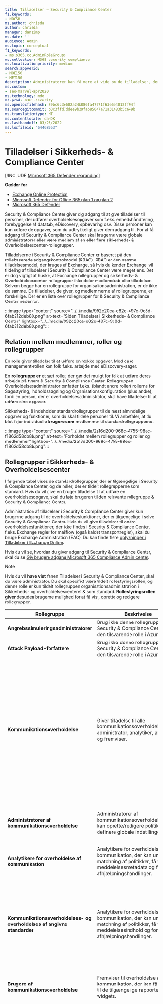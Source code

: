 ```yaml
---
title: Tilladelser – Security & Compliance Center
f1.keywords:
- NOCSH
ms.author: chrisda
author: chrisda
manager: dansimp
ms.date: ''
audience: Admin
ms.topic: conceptual
f1_keywords:
- ms.o365.cc.AdminRoleGroups
ms.collection: M365-security-compliance
ms.localizationpriority: medium
search.appverid:
- MOE150
- MET150
description: Administratorer kan få mere at vide om de tilladelser, der er tilgængelige i Security & Compliance Center i Microsoft 365.
ms.custom:
- seo-marvel-apr2020
ms.technology: mdo
ms.prod: m365-security
ms.openlocfilehash: 79bc6c3e602a24b886fa47971f63e5e4012ff94f
ms.sourcegitcommit: b0c3ffd7ddee9b30fab85047a71a31483b5c649b
ms.translationtype: MT
ms.contentlocale: da-DK
ms.lasthandoff: 03/25/2022
ms.locfileid: "64468363"
---
```

# <a name="permissions-in-the-security--compliance-center"></a>Tilladelser i Sikkerheds- & Compliance Center

[!INCLUDE [Microsoft 365 Defender rebranding](../includes/microsoft-defender-for-office.md)]

**Gælder for**
- [Exchange Online Protection](exchange-online-protection-overview.md)
- [Microsoft Defender for Office 365 plan 1 og plan 2](defender-for-office-365.md)
- [Microsoft 365 Defender](../defender/microsoft-365-defender.md)

Security & Compliance Center giver dig adgang til at give tilladelser til personer, der udfører overholdelsesopgaver som f.eks. enhedshåndtering, forebyggelse af datatab, eDiscovery, opbevaring osv. Disse personer kan kun udføre de opgaver, som du udtrykkeligt giver dem adgang til. For at få adgang til Security & Compliance Center skal brugerne være globale administratorer eller være medlem af en eller flere sikkerheds- & Overholdelsescenter-rollegrupper.

Tilladelserne i Security & Compliance Center er baseret på den rollebaserede adgangskontrolmodel (RBAC). RBAC er den samme tilladelsesmodel, der bruges af Exchange, så hvis du kender Exchange, vil tildeling af tilladelser i Security & Compliance Center være meget ens. Det er dog vigtigt at huske, at Exchange rollegrupper og sikkerheds- & Overholdelsescenter-rollegrupper ikke deler medlemskab eller tilladelser. Selvom begge har en rollegruppe for organisationsadministration, er de ikke de samme. De tilladelser, de giver, og medlemmerne af rollegrupperne, er forskellige. Der er en liste over rollegrupper for & Security & Compliance Center nedenfor.

:::image type="content" source="../../media/992c20ca-e82e-497c-9c8d-6fab212deb80.png" alt-text="Siden Tilladelser i Sikkerheds- & Compliance Center" lightbox="../../media/992c20ca-e82e-497c-9c8d-6fab212deb80.png":::

## <a name="relationship-of-members-roles-and-role-groups"></a>Relation mellem medlemmer, roller og rollegrupper

En **rolle** giver tilladelse til at udføre en række opgaver. Med case management-rollen kan folk f.eks. arbejde med eDiscovery-sager.

En **rollegruppe er** et sæt roller, der gør det muligt for folk at udføre deres arbejde på tværs & Security & Compliance Center. Rollegruppen Overholdelsesadministrator omfatter f.eks. (blandt andre roller) rollerne for Sagsstyring, Indholdssøgning og Organisationskonfiguration (plus andre), fordi en person, der er overholdelsesadministrator, skal have tilladelser til at udføre sine opgaver.

Sikkerheds- & indeholder standardrollegrupper til de mest almindelige opgaver og funktioner, som du skal tildele personer til. Vi anbefaler, at du blot føjer individuelle **brugere som** medlemmer til standardrollegrupperne.

:::image type="content" source="../../media/2a16d200-968c-4755-98ec-f1862d58cb8b.png" alt-text="Forholdet mellem rollegrupper og roller og medlemmer" lightbox="../../media/2a16d200-968c-4755-98ec-f1862d58cb8b.png":::

## <a name="role-groups-in-the-security--compliance-center"></a>Rollegrupper i Sikkerheds- & Overholdelsescenter

I følgende tabel vises de standardrollegrupper, der er tilgængelige i Security & Compliance Center, og de roller, der er tildelt rollegrupperne som standard. Hvis du vil give en bruger tilladelse til at udføre en overholdelsesopgave, skal du føje brugeren til den relevante rollegruppe & Security & Compliance Center.

Administration af tilladelser i Security & Compliance Center giver kun brugerne adgang til de overholdelsesfunktioner, der er tilgængelige i selve Security & Compliance Center. Hvis du vil give tilladelser til andre overholdelsesfunktioner, der ikke findes i Security & Compliance Center, f.eks. Exchange regler for mailflow (også kaldet transportregler), skal du bruge Exchange Administration (EAC). Du kan finde flere [oplysninger i Tilladelser i Exchange Online](/exchange/permissions-exo/permissions-exo).

Hvis du vil se, hvordan du giver adgang til Security & Compliance Center, skal du se [Giv brugere adgang Microsoft 365 Compliance Admin center](grant-access-to-the-security-and-compliance-center.md).

> [!NOTE]
> Hvis du vil **have vist** fanen Tilladelser i Security & Compliance Center, skal du være administrator. Du skal specifikt være tildelt rollestyringsrollen, og denne rolle er kun tildelt rollegruppen organisationsadministration i Sikkerheds- og overholdelsescenteret & som standard.  **Rollestyringsrollen giver** desuden brugerne mulighed for at få vist, oprette og redigere rollegrupper.

|Rollegruppe|Beskrivelse|Standardroller tildelt|
|---|---|---|
|**Angrebssimuleringsadministratorer**|Brug ikke denne rollegruppe i Security & Compliance Center. Brug den tilsvarende rolle i Azure AD.|Angrebsadministrator|
|**Attack Payload-forfattere**|Brug ikke denne rollegruppe i Security & Compliance Center. Brug den tilsvarende rolle i Azure AD.|Forfatter til angrebslast|
|**Kommunikationsoverholdelse**|Giver tilladelse til alle kommunikationsoverholdelsesroller: administrator, analytiker, analytiker, og fremviser.|Sagsadministration <br/><br/> Administrator for overholdelse af kommunikation <br/><br/> Analyse af overholdelse af kommunikation <br/><br/> Administration af kommunikationsoverholdelsestilfælde <br/><br/> Undersøgelse af overholdelse af kommunikation <br/><br/> Fremviser til overholdelse af kommunikation <br/><br/> Feedbackudbyder til dataklassificering <br/><br/> Dataforbindelsesadministrator <br/><br/> View-Only store og små bogstaver|
|**Administratorer af kommunikationsoverholdelse**|Administratorer af kommunikationsoverholdelse, der kan oprette/redigere politikker og definere globale indstillinger.|Administrator for overholdelse af kommunikation <br/><br/> Administration af kommunikationsoverholdelsestilfælde <br/><br/> Dataforbindelsesadministrator|
|**Analytikere for overholdelse af kommunikation**|Analytikere for overholdelse af kommunikation, der kan undersøge matchning af politikker, få vist meddelelsesmetadata og foretage afhjælpningshandlinger.|Analyse af overholdelse af kommunikation <br/><br/> Administration af kommunikationsoverholdelsestilfælde|
|**Kommunikationsoverholdelses- og overholdelses af angivne standarder**|Analytikere for overholdelse af kommunikation, der kan undersøge matchning af politikker, få vist meddelelsesindhold og foretage afhjælpningshandlinger.|Sagsadministration <br/><br/> Analyse af overholdelse af kommunikation <br/><br/> Administration af kommunikationsoverholdelsestilfælde <br/><br/> Undersøgelse af overholdelse af kommunikation <br/><br/> Feedbackudbyder til dataklassificering <br/><br/> View-Only store og små bogstaver|
|**Brugere af kommunikationsoverholdelse**|Fremviser til overholdelse af kommunikation, der kan få adgang til de tilgængelige rapporter og widgets.|Administration af kommunikationsoverholdelsestilfælde <br/><br/> Fremviser til overholdelse af kommunikation|
|**Overholdelsesadministrator1**<sup></sup>|Medlemmer kan administrere indstillinger for enhedshåndtering, forebyggelse af datatab, rapporter og bevaring.|Sagsadministration <br/><br/> Administrator for overholdelse af kommunikation <br/><br/> Administration af kommunikationsoverholdelsestilfælde <br/><br/> Overholdelsesadministrator <br/><br/> Søgning i overholdelse af regler og standarder <br/><br/> Feedbackudbyder til dataklassificering <br/><br/> Feedback reviewer til dataklassificering <br/><br/> Dataforbindelsesadministrator <br/><br/> Administration af dataundersøgelse <br/><br/> Enhedshåndtering <br/><br/> Dispositionsstyring <br/><br/> Administration af DLP-overholdelse <br/><br/> Venteposition <br/><br/> Administration af IB-overholdelse <br/><br/> Information Protection administrator <br/><br/> Information Protection analytiker <br/><br/> Information Protection 2010 <br/><br/> Information Protection Reader <br/><br/> Insider Risk Management-administrator <br/><br/> Administrer beskeder <br/><br/> Organisationskonfiguration <br/><br/> Postmanagement <br/><br/> Opbevaringsstyring <br/><br/> View-Only overvågningslogfiler <br/><br/> View-Only store og små bogstaver <br/><br/> View-Only Enhedshåndtering <br/><br/> View-Only DLP-overholdelsesstyring <br/><br/> View-Only IB-overholdelsesstyring <br/><br/> View-Only Administrer beskeder <br/><br/> View-Only modtagere <br/><br/> View-Only datastyring <br/><br/> View-Only opbevaringsstyring|
|**Dataadministrator for overholdelse af regler og standarder**|Medlemmer kan administrere indstillinger for enhedshåndtering, databeskyttelse, forebyggelse af datatab, rapporter og bevaring.|Overholdelsesadministrator <br/><br/> Søgning i overholdelse af regler og standarder <br/><br/> Dataforbindelsesadministrator <br/><br/> Enhedshåndtering <br/><br/> Dispositionsstyring <br/><br/> Administration af DLP-overholdelse <br/><br/> Administration af IB-overholdelse <br/><br/> Information Protection administrator <br/><br/> Information Protection analytiker <br/><br/> Information Protection 2010 <br/><br/> Information Protection Reader <br/><br/> Administrer beskeder <br/><br/> Organisationskonfiguration <br/><br/> Postmanagement <br/><br/> Opbevaringsstyring <br/><br/> Følsomhedsmærkatadministrator <br/><br/> View-Only overvågningslogfiler <br/><br/> View-Only Enhedshåndtering <br/><br/> View-Only DLP-overholdelsesstyring <br/><br/> View-Only IB-overholdelsesstyring <br/><br/> View-Only Administrer beskeder <br/><br/> View-Only modtagere <br/><br/> View-Only datastyring <br/><br/> View-Only opbevaringsstyring|
|**Administratorer af Overholdelsesstyring**|Administrer oprettelse og ændring af skabeloner.|Administration af overholdelsesstyring <br/><br/> Vurdering af overholdelsesstyring <br/><br/> Bidrag til Overholdelsesstyring <br/><br/> Overholdelsesstyringslæser <br/><br/> Dataforbindelsesadministrator|
|**Vurderingsansvarlige for overholdelsesstyring**|Opret bedømmelser, implementer forbedringshandlinger, og opdater teststatus for forbedringshandlinger.|Vurdering af overholdelsesstyring <br/><br/> Bidrag til Overholdelsesstyring <br/><br/> Overholdelsesstyringslæser <br/><br/> Dataforbindelsesadministrator|
|**Bidragydere til Overholdelsesstyring**|Opret vurderinger, og udfør arbejde for at implementere forbedringshandlinger.|Bidrag til Overholdelsesstyring <br/><br/> Overholdelsesstyringslæser <br/><br/> Dataforbindelsesadministrator|
|**Læsere til Overholdelsesstyring**|Få vist alt indhold i Overholdelsesstyring med undtagelse af administratorfunktioner.|Overholdelsesstyringslæser|
|**Indholdsvisning i Indholdsstifinder**|Få vist indholdsfilerne i Indholdsstifinder.|Indholdsvisning af dataklassificering|
|**Listevisning i Indholdsstifinder**|Få vist alle elementer i Indholdsstifinder i kun listeformat.|Listevisning af dataklassificering|
|**Data, der undersøger, hvordan datadata**|Udfør søgninger på postkasser, SharePoint Online-websteder og OneDrive for Business placeringer.|Kommunikation <br/><br/> Søgning i overholdelse af regler og standarder <br/><br/> Øvøvrisk <br/><br/> Administration af dataundersøgelse <br/><br/> eksportér <br/><br/> Eksempel <br/><br/> Gennemse <br/><br/> RMS Dekrypter <br/><br/> Søg og tøm|
|**eDiscovery Manager**|Medlemmer kan udføre søgninger og placere ventende funktioner i postkasser, SharePoint onlinewebsteder og OneDrive for Business placeringer. Medlemmer kan også oprette og administrere eDiscovery-sager, tilføje og fjerne medlemmer til en sag, oprette og redigere indholdssøgninger, der er knyttet til en sag, og få adgang til sagsdata i Advanced eDiscovery. <br/><br/> En eDiscovery-administrator er medlem af rollegruppen eDiscovery Manager, som har fået tildelt yderligere tilladelser. Ud over de opgaver, en eDiscovery-leder kan udføre, kan en eDiscovery-administrator:<ul><li>Få vist alle eDiscovery-sager i organisationen.</li><li>Administrer en hvilken som helst eDiscovery-sag, når de tilføjer sig selv som medlem af sagen.</li></ul> <br/><br/> Den primære forskel mellem en eDiscovery-leder og en eDiscovery-administrator er, at en eDiscovery-administrator kan få adgang til alle sager, der er angivet på siden **eDiscovery-sager** i Security & Compliance Center. En eDiscovery-leder kan kun få adgang til de sager, han eller hun har oprettet, eller de sager, han eller hun er medlem af. Du kan finde flere oplysninger om at gøre en bruger til eDiscovery-administrator under Tildel [eDiscovery-tilladelser i Security & Compliance Center](../../compliance/assign-ediscovery-permissions.md).|Sagsadministration <br/><br/> Kommunikation <br/><br/> Søgning i overholdelse af regler og standarder <br/><br/> Øvøvrisk <br/><br/> eksportér <br/><br/> Venteposition <br/><br/> Eksempel <br/><br/> Gennemse <br/><br/> RMS Dekrypter|
|**Global læser**|Medlemmer har skrivebeskyttet adgang til rapporter, beskeder og kan se alle konfigurationer og indstillinger. <br/><br/> Den primære forskel mellem Global læser og Sikkerhedslæser er, at en global læser kan få adgang til **konfiguration og indstillinger**.|Sikkerhedslæser <br/><br/> Følsomhedsmærkatlæser <br/><br/> Tjenestesikringsvisning <br/><br/> View-Only overvågningslogfiler <br/><br/> View-Only Enhedshåndtering <br/><br/> View-Only DLP-overholdelsesstyring <br/><br/> View-Only IB-overholdelsesstyring <br/><br/> View-Only Administrer beskeder <br/><br/> View-Only modtagere <br/><br/> View-Only datastyring <br/><br/> View-Only opbevaringsstyring|
|**Information Protection**|Fuld kontrol over alle funktioner til beskyttelse af oplysninger, herunder følsomhedsmærkater og deres politikker, DLP, alle klassificeringstyper, aktivitets- og indholdsstifindere og alle relaterede rapporter.|Indholdsvisning af dataklassificering <br/><br/> Information Protection administrator <br/><br/> Information Protection analytiker <br/><br/> Information Protection 2010 <br/><br/> Information Protection Reader|
|**Information Protection Administratorer**|Opret, rediger og slet DLP-politikker, følsomhedsmærkater og deres politikker og alle klassificeringstyper. Administrer slutpunkts-DLP-indstillinger og simuleringstilstand for politikker for automatisk mærkning.|Information Protection administrator|
|**Information Protection analytikere**|Få adgang til og administrer DLP-beskeder og aktivitetsstifinder. Visningsadgang til DLP-politikker, følsomhedsmærkater og deres politikker og alle klassificeringstyper.|Listevisning af dataklassificering <br/><br/> Information Protection analytiker|
|**Information Protection, 2010**|Få adgang til og administrer DLP-beskeder, aktivitetsstifinder og indholdsstifinder. Visningsadgang til DLP-politikker, følsomhedsmærkater og deres politikker og alle klassificeringstyper.|Indholdsvisning af dataklassificering <br/><br/> Information Protection analytiker <br/><br/> Information Protection 2010|
|**Information Protection læsere**|Visningsadgang til rapporter for DLP-mærkater og følsomhedsmærkater og deres politikker.|Information Protection Reader|
|**Insider Risk Management**|Brug denne rollegruppe til at administrere insider-risikostyring for din organisation i en enkelt gruppe. Ved at tilføje alle brugerkonti for udvalgte administratorer, analytikere og administratorer kan du konfigurere insider-risikostyringstilladelser i en enkelt gruppe. Denne rollegruppe indeholder alle tilladelsesrollerne for Insider Risk Management. Dette er den nemmeste måde til hurtigt at komme i gang med insider-risikostyring, og det passer godt til organisationer, der ikke har brug for separate tilladelser defineret til separate grupper af brugere.|Sagsadministration <br/><br/> Dataforbindelsesadministrator <br/><br/> Insider Risk Management-administrator <br/><br/> Insider Risk Management Analysis <br/><br/> Insider Risk Management Audit <br/><br/> Insider-undersøgelse af risikostyring <br/><br/> Insider-risikostyringssessioner <br/><br/> View-Only store og små bogstaver|
|**Insider-administratorer for risikostyring**|Brug denne rollegruppe til i første omgang at konfigurere Insider Risk Management og senere at adskille Insider Risk-administratorer i en defineret gruppe. Brugere i denne rollegruppe kan oprette, læse, opdatere og slette insider-politikker for risikostyring, globale indstillinger og rollegruppetildelinger.|Sagsadministration <br/><br/> Dataforbindelsesadministrator <br/><br/> Insider Risk Management-administrator <br/><br/> View-Only store og små bogstaver|
|**Analytikere af styring af insider-risiko**|Brug denne gruppe til at tildele tilladelser til brugere, der fungerer som Insider Risk Case-analytikere. Brugere i denne rollegruppe kan få adgang til alle insider-skabeloner til risikostyring, sager og meddelelser. De kan ikke få adgang til Indholdsstifinder for insider-risici.|Sagsadministration <br/><br/> Insider Risk Management Analysis <br/><br/> View-Only store og små bogstaver|
|**Insider-revisorer for risikostyring**|Brug denne gruppe til at tildele tilladelser til brugere, der vil overvåge insider-risikostyringsaktiviteter. Brugere i denne rollegruppe kan få adgang til overvågningsloggen for insider-risiko.|Insider Risk Management Audit|
|**Undersøgere af styring af insider-risiko**|Brug denne gruppe til at tildele tilladelser til brugere, der fungerer som insider-risikodata. Brugere i denne rollegruppe kan få adgang til alle insider-beskeder om risikostyring, sager, meddelelsesskabeloner og Indholdsstifinder for alle tilfælde.|Sagsadministration <br/><br/> Insider-undersøgelse af risikostyring <br/><br/> View-Only store og små bogstaver|
|**Godkendere af insider-risikoadministrationssessioner**|Administrer anmodninger om gruppeændringer til optagelse af sessioner.|Insider-risikostyringssessioner|
|**IRM-bidragydere**|Denne rollegruppe er synlig, men bruges kun af baggrundstjenester.|Permanent bidrag til Insider Risk Management <br/><br/> Midlertidigt bidrag til Insider Risk Management|
|**Vidensadministratorer**|Konfigurer viden, læring, tildel kurser og andre intelligente funktioner.|Vidensadministrator|
|**MailFlow-administrator**|Medlemmer kan overvåge og få vist indsigt i mailflow samt rapporter i Security & Compliance Center. Globale administratorer kan føje almindelige brugere til denne gruppe, men hvis brugeren ikke er medlem af Exchange-administratorgruppen, har brugeren ikke adgang til Exchange administratorrelaterede opgaver.|View-Only modtagere|
|**Organisationsadministration1**<sup></sup>|Medlemmer kan kontrollere tilladelser til at få adgang til funktioner i Security & Compliance Center og også administrere indstillinger for enhedshåndtering, forebyggelse af datatab, rapporter og bevaring. <br/><br/> Brugere, der ikke er globale administratorer, skal være Exchange-administratorer for at se og handle på enheder, der administreres af Grundlæggende mobilitet og sikkerhed for Microsoft 365 (tidligere kaldet Mobile Enhedshåndtering eller MDM). <br/><br/> Globale administratorer tilføjes automatisk som medlemmer af denne rollegruppe, men du kan ikke se dem i outputtet fra [Get-RoleGroupMember-cmdlet'en](/powershell/module/exchange/get-rolegroupmember) i [Security & Compliance Center PowerShell](/powershell/module/exchange/get-rolegroupmember).|Overvågningslogfiler <br/><br/> Sagsadministration <br/><br/> Administrator for overholdelse af kommunikation <br/><br/> Administration af kommunikationsoverholdelsestilfælde <br/><br/> Overholdelsesadministrator <br/><br/> Søgning i overholdelse af regler og standarder <br/><br/> Dataforbindelsesadministrator <br/><br/> Enhedshåndtering <br/><br/> Administration af DLP-overholdelse <br/><br/> Venteposition <br/><br/> Administration af IB-overholdelse <br/><br/> Insider Risk Management-administrator <br/><br/> Administrer beskeder <br/><br/> Organisationskonfiguration <br/><br/> Karantæne <br/><br/> Postmanagement <br/><br/> Opbevaringsstyring <br/><br/> Rollestyring <br/><br/> Søg og tøm <br/><br/> Sikkerhedsadministrator <br/><br/> Sikkerhedslæser <br/><br/> Følsomhedsmærkatadministrator <br/><br/> Følsomhedsmærkatlæser <br/><br/> Tjenestesikringsvisning <br/><br/> Mærkebidragsyder <br/><br/> Tag Manager <br/><br/> Mærkelæser <br/><br/> View-Only overvågningslogfiler <br/><br/> View-Only Enhedshåndtering <br/><br/> View-Only DLP-overholdelsesstyring <br/><br/> View-Only IB-overholdelsesstyring <br/><br/> View-Only store og små bogstaver <br/><br/> View-Only Administrer beskeder <br/><br/> View-Only modtagere <br/><br/> View-Only datastyring <br/><br/> View-Only opbevaringsstyring|
|**Administration af beskyttelse af personlige oplysninger**|Administrer adgangskontrol for Pr hele Microsoft 365 Overholdelsescenter.|Sagsadministration <br/><br/> Indholdsvisning af dataklassificering <br/><br/> Listevisning af dataklassificering <br/><br/> Administrator for administration af beskyttelse af personlige oplysninger <br/><br/> Analyse af administration af personlige oplysninger <br/><br/> Undersøgelse af beskyttelse af personlige oplysninger <br/><br/> Permanent bidrag til administration af beskyttelse af personlige oplysninger <br/><br/> Midlertidigt bidrag til Administration af beskyttelse af personlige oplysninger <br/><br/> Fremviser til administration af personlige oplysninger <br/><br/> Administrator af anmodning om emnerettigheder <br/><br/> View-Only store og små bogstaver|
|**Administratorer af administration af personlige oplysninger**|Administratorer af løsninger til administration af beskyttelse af personlige oplysninger, der kan oprette/redigere politikker og definere globale indstillinger.|Sagsadministration <br/><br/> Administrator for administration af beskyttelse af personlige oplysninger <br/><br/> View-Only store og små bogstaver|
|**Analytikere for administration af personlige oplysninger**|Analytikere af løsninger til administration af beskyttelse af personlige oplysninger, der kan undersøge matchning af politikker, få vist meddelelsers metadata og foretage afhjælpningshandlinger.|Sagsadministration <br/><br/> Listevisning af dataklassificering <br/><br/> Analyse af administration af personlige oplysninger <br/><br/> View-Only store og små bogstaver|
|**Bidragydere til administration af beskyttelse af personlige oplysninger**|Administrer bidragyderadgang for sager til administration af beskyttelse af personlige oplysninger.|Permanent bidrag til administration af beskyttelse af personlige oplysninger <br/><br/> Midlertidigt bidrag til Administration af beskyttelse af personlige oplysninger|
|**Privacy Management Af sikkerhed og beskyttelse af personlige oplysninger**|Forekomster af løsningen til administration af beskyttelse af personlige oplysninger, der kan undersøge politik matches, få vist meddelelsesindhold og foretage afhjælpningshandlinger.|Sagsadministration <br/><br/> Indholdsvisning af dataklassificering <br/><br/> Listevisning af dataklassificering <br/><br/> Undersøgelse af beskyttelse af personlige oplysninger <br/><br/> View-Only store og små bogstaver|
|**Seere til administration af beskyttelse af personlige oplysninger**|Fremviser til løsning til administration af beskyttelse af personlige oplysninger, der har adgang til de tilgængelige dashboards og widgets.|Listevisning af dataklassificering <br/><br/> Fremviser til administration af personlige oplysninger|
|**Karantæneadministrator**|Medlemmer kan få adgang til alle karantænehandlinger. Få mere at vide under [Administrer meddelelser og filer, der er sat i karantæne, som administrator i EOP](manage-quarantined-messages-and-files.md)|Karantæne|
|**Datastyring**|Medlemmer kan konfigurere alle aspekter af datastyring, herunder opbevaringsmærkater og gennemgang af dispositioner.|Dispositionsstyring <br/><br/> Postmanagement <br/><br/> Opbevaringsstyring|
|**Korrekturlæser**|Medlemmer kan få adgang til korrektursæt [Advanced eDiscovery](../../compliance/overview-ediscovery-20.md) alle tilfælde. Medlemmer af denne rollegruppe kan se og åbne listen over sager på siden **eDiscovery > Avanceret** i Microsoft 365 Overholdelsescenter, som de er medlem af. Når brugeren har adgang til en Advanced eDiscovery sag, kan de vælge Gennemse sæt for **at få** adgang til sagsdata. Denne rolle tillader ikke, at brugeren får vist resultaterne af en søgning i en samling, der er knyttet til sagen, eller at udføre andre søgninger eller opgaver i forbindelse med sagsadministration. Medlemmer af denne rollegruppe kan kun få adgang til dataene i et gennemsynssæt.|Gennemse|
|**Sikkerhedsadministrator**|Medlemmer har adgang til en række sikkerhedsfunktioner i Identity Protection Center, Privileged Identity Management, Monitor Microsoft 365 Service Health og Security & Compliance Center. <br/><br/> Som standard ser denne rollegruppe muligvis ikke ud til at have nogen medlemmer. Dog er sikkerhedsadministratorrollen fra Azure Active Directory tildelt denne rollegruppe. Denne rollegruppe nedarver derfor de funktioner og medlemskaber af sikkerhedsadministratorrollen, der kommer Azure Active Directory. <br/><br/> Hvis du vil administrere tilladelser centralt, skal du tilføje og fjerne gruppemedlemmer Azure Active Directory Administration. Få mere at vide under [Indbyggede roller i Azure AD](/azure/active-directory/roles/permissions-reference). Hvis du redigerer denne rollegruppe i Security & Compliance Center (medlemskab eller roller), gælder disse ændringer kun for Security & Compliance Center og ikke for andre tjenester. <br/><br/> Denne rollegruppe omfatter alle de skrivebeskyttede tilladelser for sikkerhedslæserrollen samt en række ekstra administrative tilladelser til de samme tjenester: Azure Information Protection, Identity Protection Center, Privileged Identity Management, Monitor Microsoft 365  Tjenestesikkerheds- og sikkerhedscenter & Overholdelsescenter.|Overvågningslogfiler <br/><br/> Enhedshåndtering <br/><br/> Administration af DLP-overholdelse <br/><br/> Administration af IB-overholdelse <br/><br/> Administrer beskeder <br/><br/> Karantæne <br/><br/> Sikkerhedsadministrator <br/><br/> Følsomhedsmærkatadministrator <br/><br/> Mærkebidragsyder <br/><br/> Tag Manager <br/><br/> Mærkelæser <br/><br/> View-Only overvågningslogfiler <br/><br/> View-Only Enhedshåndtering <br/><br/> View-Only DLP-overholdelsesstyring <br/><br/> View-Only IB-overholdelsesstyring <br/><br/> View-Only Administrer beskeder|
|**Sikkerhedsoperator**|Medlemmer kan administrere sikkerhedsadvarsler og også få vist rapporter og indstillinger for sikkerhedsfunktioner.|Søgning i overholdelse af regler og standarder <br/><br/> Administrer beskeder <br/><br/> Sikkerhedslæser <br/><br/> Mærkebidragsyder <br/><br/> Mærkelæser <br/><br/> Tenant AllowBlockList Manager <br/><br/> View-Only overvågningslogfiler <br/><br/> View-Only Enhedshåndtering <br/><br/> View-Only DLP-overholdelsesstyring <br/><br/> View-Only IB-overholdelsesstyring <br/><br/> View-Only Administrer beskeder|
|**Sikkerhedslæser**|Medlemmer har skrivebeskyttet adgang til en række sikkerhedsfunktioner i Identity Protection Center, Privileged Identity Management, Monitor Microsoft 365 Service Health og Security & Compliance Center. <br/><br/> Som standard ser denne rollegruppe muligvis ikke ud til at have nogen medlemmer. Dog er sikkerhedslæserrollen fra Azure Active Directory tildelt denne rollegruppe. Derfor nedarver denne rollegruppe funktionerne og medlemskabet af sikkerhedslæserrollen fra Azure Active Directory. <br/><br/> Hvis du vil administrere tilladelser centralt, skal du tilføje og fjerne gruppemedlemmer Azure Active Directory Administration. Få mere at vide under [Indbyggede roller i Azure AD](/azure/active-directory/roles/permissions-reference). Hvis du redigerer denne rollegruppe i Security & Compliance Center (medlemskab eller roller), gælder disse ændringer kun for Security & Compliance Center og ikke for andre tjenester.|Sikkerhedslæser <br/><br/> Følsomhedsmærkatlæser <br/><br/> Mærkelæser <br/><br/> View-Only Enhedshåndtering <br/><br/> View-Only DLP-overholdelsesstyring <br/><br/> View-Only IB-overholdelsesstyring <br/><br/> View-Only Administrer beskeder|
|**Tjenestesikringsbruger**|Medlemmer kan få adgang til sektionen Tjenestesikring i & Security & Compliance Center. Tjenestesikring leverer rapporter og dokumenter, der beskriver Microsofts sikkerhedspraksis for kundedata, der er gemt i Microsoft 365. Den leverer også uafhængige overvågningsrapporter fra tredjeparter Microsoft 365. Du kan finde flere [oplysninger i Tjenestesikring i & Security & Compliance Center](../../compliance/service-assurance.md).|Tjenestesikringsvisning|
|**Administratorer af anmodning om emnerettigheder**|Opret anmodninger om emnerettigheder.|Sagsadministration <br/><br/> Administrator af anmodning om emnerettigheder <br/><br/> View-Only store og små bogstaver|
|**Kontrolvurdering**|Medlemmer kan oprette og administrere de politikker, der definerer, hvilken kommunikation der skal gennemgås i en organisation. Få mere at vide under Konfigurer [politikker for overholdelse af regler og standarder for kommunikation for organisationen](../../compliance/communication-compliance-configure.md).|Administrator for kontrolvurdering|

> [!NOTE]
> <sup>1</sup> Denne rollegruppe tildeler ikke medlemmer de nødvendige tilladelser til at søge i overvågningsloggen eller til at bruge rapporter, der kan Exchange data, f.eks. DLP- eller Defender for Office 365 rapporter. Hvis du vil søge i overvågningsloggen eller få vist alle rapporter, skal en bruger have tildelt tilladelser i Exchange Online. Dette skyldes, at den underliggende cmdlet, der bruges til at søge i overvågningsloggen, er en Exchange Online cmdlet. Globale administratorer kan søge i overvågningsloggen og få vist alle rapporter, fordi de automatisk tilføjes som medlemmer af rollegruppen Organisationsadministration Exchange Online. Du kan finde flere [oplysninger i Søge i overvågningsloggen i & Security & Compliance Center](../../compliance/search-the-audit-log-in-security-and-compliance.md).

## <a name="roles-in-the-security--compliance-center"></a>Roller i Security & Compliance Center

I følgende tabel vises de tilgængelige roller og de rollegrupper, de er tildelt som standard.

Bemærk, at følgende roller ikke tildeles rollegruppen Organisationsadministration som standard:

- Angrebsadministrator
- Forfatter til angrebslast
- Kommunikation
- Analyse af overholdelse af kommunikation
- Undersøgelse af overholdelse af kommunikation
- Fremviser til overholdelse af kommunikation
- Administration af overholdelsesstyring
- Vurdering af overholdelsesstyring
- Bidrag til Overholdelsesstyring
- Overholdelsesstyringslæser
- Øvøvrisk
- Indholdsvisning af dataklassificering
- Feedbackudbyder til dataklassificering
- Feedback reviewer til dataklassificering
- Listevisning af dataklassificering
- Administration af dataundersøgelse
- Dispositionsstyring
- eksportér
- Information Protection administrator
- Information Protection analytiker
- Information Protection 2010
- Information Protection Reader
- Insider Risk Management Analysis
- Insider Risk Management Audit
- Insider-undersøgelse af risikostyring
- Permanent bidrag til Insider Risk Management
- Insider-risikostyringssessioner
- Midlertidigt bidrag til Insider Risk Management
- Vidensadministrator
- Eksempel
- Administrator for administration af beskyttelse af personlige oplysninger
- Analyse af administration af personlige oplysninger
- Undersøgelse af beskyttelse af personlige oplysninger
- Permanent bidrag til administration af beskyttelse af personlige oplysninger
- Midlertidigt bidrag til Administration af beskyttelse af personlige oplysninger
- Fremviser til administration af personlige oplysninger
- Gennemse
- RMS Dekrypter
- Administrator af anmodning om emnerettigheder
- Administrator for kontrolvurdering
- Tenant AllowBlockList Manager

|Rolle|Beskrivelse|Standardtildelinger for rollegrupper|
|---|---|---|
|**Angrebsadministrator**|Brug ikke denne rolle i Security & Compliance Center. Brug den tilsvarende rolle i Azure AD.|Angrebsadministratorer|
|**Forfatter til angrebslast**|Brug ikke denne rolle i Security & Compliance Center. Brug den tilsvarende rolle i Azure AD.|Attack Payload-forfattere|
|**Overvågningslogfiler**|Aktivér og konfigurer overvågning for organisationen, få vist organisationens overvågningsrapporter, og eksportér derefter disse rapporter til en fil.|Organisationsadministration <br/><br/> Sikkerhedsadministrator|
|**Sagsadministration**|Opret, rediger, slet og kontroller adgang til eDiscovery-sager.|Kommunikationsoverholdelse <br/><br/> Kommunikationsoverholdelses- og overholdelses af angivne standarder <br/><br/> Overholdelsesadministrator <br/><br/> eDiscovery Manager <br/><br/> Insider Risk Management <br/><br/> Insider-administratorer for risikostyring <br/><br/> Analytikere af styring af insider-risiko <br/><br/> Undersøgere af styring af insider-risiko <br/><br/> Organisationsadministration <br/><br/> Administration af beskyttelse af personlige oplysninger <br/><br/> Administratorer af administration af personlige oplysninger <br/><br/> Analytikere for administration af personlige oplysninger <br/><br/> Privacy Management Af sikkerhed og beskyttelse af personlige oplysninger <br/><br/> Administratorer af anmodning om emnerettigheder|
|**Kommunikation**|Administrer al kommunikation med de medarbejdere, der er identificeret i Advanced eDiscovery sag.  Opret ventepositionsmeddelelser, hold påmindelser og eskaleringer til ledelsen. Spor bekræftelse af registrerede registrerede meddelelser om venteposition, og administrer adgangen til den y-ligemandsportal, der bruges af hver enkelt person, der skal håndtere en sag, til at spore kommunikation for de tilfælde, hvor de blev identificeret som en person, der er medarbejder.|Data, der undersøger, hvordan datadata <br/><br/> eDiscovery Manager|
|**Administrator for overholdelse af kommunikation**|Bruges til at administrere politikker i funktionen Kommunikationsoverholdelse.|Kommunikationsoverholdelse <br/><br/> Administratorer af kommunikationsoverholdelse <br/><br/> Overholdelsesadministrator <br/><br/> Organisationsadministration|
|**Analyse af overholdelse af kommunikation**|Bruges til at undersøge og afhjælpe meddelelsesbruddene i funktionen Kommunikationsoverholdelse. Kan kun se meddelelsesmetadata.|Kommunikationsoverholdelse <br/><br/> Analytikere for overholdelse af kommunikation <br/><br/> Kommunikationsoverholdelses- og overholdelses af angivne standarder|
|**Administration af kommunikationsoverholdelsestilfælde**|Bruges til at få adgang til kommunikationsoverholdelsestilfælde.|Kommunikationsoverholdelse <br/><br/> Administratorer af kommunikationsoverholdelse <br/><br/> Analytikere for overholdelse af kommunikation <br/><br/> Kommunikationsoverholdelses- og overholdelses af angivne standarder <br/><br/> Brugere af kommunikationsoverholdelse <br/><br/> Overholdelsesadministrator <br/><br/> Organisationsadministration|
|**Undersøgelse af overholdelse af kommunikation**|Bruges til at undersøge, afhjælpe og gennemse meddelelsesbrud i funktionen Kommunikationsoverholdelse. Kan få vist metadata og meddelelser for meddelelser.|Kommunikationsoverholdelse <br/><br/> Kommunikationsoverholdelses- og overholdelses af angivne standarder|
|**Fremviser til overholdelse af kommunikation**|Bruges til at få adgang til rapporter og widgets i funktionen Kommunikationsoverholdelse.|Kommunikationsoverholdelse <br/><br/> Brugere af kommunikationsoverholdelse|
|**Overholdelsesadministrator**|Få vist og redigere indstillinger og rapporter for overholdelsesfunktioner.|Overholdelsesadministrator <br/><br/> Dataadministrator for overholdelse af regler og standarder <br/><br/> Organisationsadministration|
|**Administration af overholdelsesstyring**|Administrer oprettelse og ændring af skabeloner.|Administratorer af Overholdelsesstyring|
|**Vurdering af overholdelsesstyring**|Opret bedømmelser, implementer forbedringshandlinger, og opdater teststatus for forbedringshandlinger.|Administratorer af Overholdelsesstyring <br/><br/> Vurderingsansvarlige for overholdelsesstyring|
|**Bidrag til Overholdelsesstyring**|Opret vurderinger, og udfør arbejde for at implementere forbedringshandlinger.|Administratorer af Overholdelsesstyring <br/><br/> Vurderingsansvarlige for overholdelsesstyring <br/><br/> Bidragydere til Overholdelsesstyring|
|**Overholdelsesstyringslæser**|Få vist alt indhold i Overholdelsesstyring med undtagelse af administratorfunktioner.|Administratorer af Overholdelsesstyring <br/><br/> Vurderingsansvarlige for overholdelsesstyring <br/><br/> Bidragydere til Overholdelsesstyring <br/><br/> Læsere til Overholdelsesstyring|
|**Søgning i overholdelse af regler og standarder**|Udfør søgninger på tværs af postkasser, og få et estimat af resultaterne.|Overholdelsesadministrator <br/><br/> Dataadministrator for overholdelse af regler og standarder <br/><br/> Data, der undersøger, hvordan datadata <br/><br/> eDiscovery Manager <br/><br/> Organisationsadministration <br/><br/> Sikkerhedsoperator|
|**Øvøvrisk**|Identificer og administrer behandlere for Advanced eDiscovery og brug oplysningerne fra Azure Active Directory og andre kilder til at finde datakilder, der er knyttet til kredslederne. Knyt andre datakilder, f.eks. postkasser, SharePoint websteder og Teams til assistenter i en sag.  Placer et retsligt sæt på de datakilder, der er knyttet til øverere, for at bevare indhold i forbindelse med en sag.|Data, der undersøger, hvordan datadata <br/><br/> eDiscovery Manager|
|**Indholdsvisning af dataklassificering**|Få vist gengivelse på stedet af filer i Indholdsstifinder.|Indholdsvisning i Indholdsstifinder <br/><br/> Information Protection <br/><br/> Information Protection, 2010 <br/><br/> Administration af beskyttelse af personlige oplysninger <br/><br/> Privacy Management Af sikkerhed og beskyttelse af personlige oplysninger|
|**Feedbackudbyder til dataklassificering**|Giver mulighed for at give feedback til klassificeringer i indholdsstifinder.|Kommunikationsoverholdelse <br/><br/> Kommunikationsoverholdelses- og overholdelses af angivne standarder <br/><br/> Overholdelsesadministrator|
|**Feedback reviewer til dataklassificering**|Giver mulighed for at gennemse feedback fra klassificeringer i feedback explorer.|Overholdelsesadministrator|
|**Listevisning af dataklassificering**|Få vist listen over filer i indholdsstifinder.|Listevisning i Indholdsstifinder <br/><br/> Information Protection analytikere <br/><br/> Administration af beskyttelse af personlige oplysninger <br/><br/> Analytikere for administration af personlige oplysninger <br/><br/> Privacy Management Af sikkerhed og beskyttelse af personlige oplysninger <br/><br/> Seere til administration af beskyttelse af personlige oplysninger|
|**Dataforbindelsesadministrator**|Opret og administrer forbindelser for at importere og arkivere ikke-Microsoft-data Microsoft 365.|Kommunikationsoverholdelse <br/><br/> Administratorer af kommunikationsoverholdelse <br/><br/> Overholdelsesadministrator <br/><br/> Dataadministrator for overholdelse af regler og standarder <br/><br/> Administratorer af Overholdelsesstyring <br/><br/> Vurderingsansvarlige for overholdelsesstyring <br/><br/> Bidragydere til Overholdelsesstyring <br/><br/> Insider Risk Management <br/><br/> Insider-administratorer for risikostyring <br/><br/> Organisationsadministration|
|**Administration af dataundersøgelse**|Oprette, redigere, slette og kontrollere adgang til undersøgelse af data.|Overholdelsesadministrator <br/><br/> Data, der undersøger, hvordan datadata|
|**Enhedshåndtering**|Få vist og redigere indstillinger og rapporter for funktioner til administration af enheder.|Overholdelsesadministrator <br/><br/> Dataadministrator for overholdelse af regler og standarder <br/><br/> Organisationsadministration <br/><br/> Sikkerhedsadministrator|
|**Dispositionsstyring**|Kontrollere tilladelser for at få adgang til Manuel disposition i & Security & Compliance Center.|Overholdelsesadministrator <br/><br/> Dataadministrator for overholdelse af regler og standarder <br/><br/> Datastyring|
|**Administration af DLP-overholdelse**|Få vist og redigere indstillinger og rapporter for politikker til forebyggelse af datatab (DLP).|Overholdelsesadministrator <br/><br/> Dataadministrator for overholdelse af regler og standarder <br/><br/> Organisationsadministration <br/><br/> Sikkerhedsadministrator|
|**eksportér**|Eksportér postkasse- og webstedsindhold, der returneres fra søgninger.|Data, der undersøger, hvordan datadata <br/><br/> eDiscovery Manager|
|**Venteposition**|Placer indhold i postkasser, websteder og offentlige mapper i venteposition. Når den er i venteposition, gemmes en kopi af indholdet på et sikkert sted. Indholdsejere kan stadig redigere eller slette det oprindelige indhold.|Overholdelsesadministrator <br/><br/> eDiscovery Manager <br/><br/> Organisationsadministration|
|**Administration af IB-overholdelse**|Få vist, opret, fjern, rediger og test politikker for Information Barrier.|Overholdelsesadministrator <br/><br/> Dataadministrator for overholdelse af regler og standarder <br/><br/> Organisationsadministration <br/><br/> Sikkerhedsadministrator|
|**Information Protection administrator**|Opret, rediger og slet DLP-politikker, følsomhedsmærkater og deres politikker og alle klassificeringstyper. Administrer slutpunkts-DLP-indstillinger og simuleringstilstand for politikker for automatisk mærkning.|Overholdelsesadministrator <br/><br/> Dataadministrator for overholdelse af regler og standarder <br/><br/> Information Protection <br/><br/> Information Protection Administratorer|
|**Information Protection analytiker**|Få adgang til og administrer DLP-beskeder og aktivitetsstifinder. Visningsadgang til DLP-politikker, følsomhedsmærkater og deres politikker og alle klassificeringstyper.|Overholdelsesadministrator <br/><br/> Dataadministrator for overholdelse af regler og standarder <br/><br/> Information Protection <br/><br/> Information Protection analytikere <br/><br/> Information Protection, 2010|
|**Information Protection 2010**|Få adgang til og administrer DLP-beskeder, aktivitetsstifinder og indholdsstifinder. Visningsadgang til DLP-politikker, følsomhedsmærkater og deres politikker og alle klassificeringstyper.|Overholdelsesadministrator <br/><br/> Dataadministrator for overholdelse af regler og standarder <br/><br/> Information Protection <br/><br/> Information Protection, 2010|
|**Information Protection Reader**|Visningsadgang til rapporter for DLP-politikker og følsomhedsmærkater og deres politikker.|Overholdelsesadministrator <br/><br/> Dataadministrator for overholdelse af regler og standarder <br/><br/> Information Protection <br/><br/> Information Protection læsere|
|**Insider Risk Management-administrator**|Opret, rediger, slet og kontroller adgang til funktionen Insider Risk Management.|Overholdelsesadministrator <br/><br/> Insider Risk Management <br/><br/> Insider-administratorer for risikostyring <br/><br/> Organisationsadministration|
|**Insider Risk Management Analysis**|Få adgang til alle skabeloner til insider-risikostyring, -sager og -meddelelser.|Insider Risk Management <br/><br/> Analytikere af styring af insider-risiko|
|**Insider Risk Management Audit**|Tillad visning af spor for Insider-risikorevision.|Insider Risk Management <br/><br/> Insider-revisorer for risikostyring|
|**Insider-undersøgelse af risikostyring**|Få adgang til alle insider-beskeder, -sager, -meddelelsesskabeloner og Indholdsstifinder i alle tilfælde.|Insider Risk Management <br/><br/> Undersøgere af styring af insider-risiko|
|**Permanent bidrag til Insider Risk Management**|Denne rollegruppe er synlig, men bruges kun af baggrundstjenester.|IRM-bidragydere|
|**Insider-risikostyringssessioner**|Tillad administration af anmodninger om gruppeændringer til optagelse af sessioner.|Insider Risk Management <br/><br/> Godkendere af insider-risikoadministrationssessioner|
|**Midlertidigt bidrag til Insider Risk Management**|Denne rollegruppe er synlig, men bruges kun af baggrundstjenester.|IRM-bidragydere|
|**Vidensadministrator**|Konfigurer viden, læring, tildel kurser og andre intelligente funktioner.|Vidensadministratorer|
|**Administrer beskeder**|Få vist og redigere indstillinger og rapporter for beskeder.|Overholdelsesadministrator <br/><br/> Dataadministrator for overholdelse af regler og standarder <br/><br/> Organisationsadministration <br/><br/> Sikkerhedsadministrator <br/><br/> Sikkerhedsoperator|
|**Organisationskonfiguration**|Kør, få vist og eksportér overvågningsrapporter, og administrer overholdelsespolitikker for DLP, enheder og bevaring.|Overholdelsesadministrator <br/><br/> Dataadministrator for overholdelse af regler og standarder <br/><br/> Organisationsadministration|
|**Eksempel**|Få vist en liste over elementer, der returneres fra indholdssøgninger, og åbn hvert element fra listen for at få vist indholdet.|Data, der undersøger, hvordan datadata <br/><br/> eDiscovery Manager|
|**Administrator for administration af beskyttelse af personlige oplysninger**|Administrer politikker i Administration af beskyttelse af personlige oplysninger og har adgang til alle funktioner i løsningen.|Administration af beskyttelse af personlige oplysninger <br/><br/> Administratorer af administration af personlige oplysninger|
|**Analyse af administration af personlige oplysninger**|Udfør undersøgelse og afhjælpning af meddelelsesbrud i Administration af beskyttelse af personlige oplysninger. Kan kun se meddelelsers metadata.|Administration af beskyttelse af personlige oplysninger <br/><br/> Analytikere for administration af personlige oplysninger|
|**Undersøgelse af beskyttelse af personlige oplysninger**|Udfør undersøgelse, afhjælpning og gennemgang af meddelelsesbrud i Administration af beskyttelse af personlige oplysninger. Kan få vist metadata for meddelelser og hele meddelelsen.|Administration af beskyttelse af personlige oplysninger <br/><br/> Privacy Management Af sikkerhed og beskyttelse af personlige oplysninger|
|**Permanent bidrag til administration af beskyttelse af personlige oplysninger**|Få adgang til sager til administration af personlige oplysninger som en permanent bidragyder.|Administration af beskyttelse af personlige oplysninger <br/><br/> Bidragydere til administration af beskyttelse af personlige oplysninger|
|**Midlertidigt bidrag til Administration af beskyttelse af personlige oplysninger**|Få adgang til sager til administration af personlige oplysninger som midlertidig bidragyder.|Administration af beskyttelse af personlige oplysninger <br/><br/> Bidragydere til administration af beskyttelse af personlige oplysninger|
|**Fremviser til administration af personlige oplysninger**|Få adgang til dashboards og widgets i Administration af beskyttelse af personlige oplysninger.|Administration af beskyttelse af personlige oplysninger <br/><br/> Seere til administration af beskyttelse af personlige oplysninger|
|**Karantæne**|Tillader visning og frigivelse af mails, der er i karantæne.|Karantæneadministrator <br/><br/> Sikkerhedsadministrator <br/><br/> Organisationsadministration|
|**Postmanagement**|Få vist og rediger konfigurationen af funktionen til datastyring.|Overholdelsesadministrator <br/><br/> Dataadministrator for overholdelse af regler og standarder <br/><br/> Organisationsadministration <br/><br/> Datastyring|
|**Opbevaringsstyring**|Administrer opbevaringspolitikker, opbevaringsmærkater og politikker for opbevaringsetiketter.|Overholdelsesadministrator <br/><br/> Dataadministrator for overholdelse af regler og standarder <br/><br/> Organisationsadministration <br/><br/> Datastyring|
|**Gennemse**|Denne rolle giver brugerne adgang til gennemsynssæt i Advanced eDiscovery tilfælde. Brugere, der er tildelt denne rolle, kan se og åbne listen over sager på siden **eDiscovery > Avanceret** i Microsoft 365 Overholdelsescenter, som de er medlem af. Når brugeren har adgang til en Advanced eDiscovery sag, kan de vælge Gennemse sæt for **at få** adgang til sagsdata. Denne rolle tillader ikke, at brugeren får vist resultaterne af en søgning i en samling, der er knyttet til sagen, eller at udføre andre søgninger eller opgaver i forbindelse med sagsadministration. Brugere med denne rolle kan kun få adgang til dataene i et gennemsynssæt.|Data, der undersøger, hvordan datadata <br/><br/> eDiscovery Manager <br/><br/> Korrekturlæser|
|**RMS Dekrypter**|Dekryptere RMS-beskyttet indhold, når du eksporterer søgeresultater.|Data, der undersøger, hvordan datadata <br/><br/> eDiscovery Manager|
|**Rollestyring**|Administrer medlemskab af rollegrupper, og opret eller slet brugerdefinerede rollegrupper.|Organisationsadministration|
|**Søg og tøm**|Gør det muligt at fjerne flere data, der opfylder kriterierne for en indholdssøgning.|Data, der undersøger, hvordan datadata <br/><br/> Organisationsadministration|
|**Sikkerhedsadministrator**|Få vist og rediger konfigurationen og rapporterne for sikkerhedsfunktioner.|Organisationsadministration <br/><br/> Sikkerhedsadministrator|
|**Sikkerhedslæser**|Få vist konfigurationen og rapporterne for Sikkerhedsfunktioner.|Global læser <br/><br/> Organisationsadministration <br/><br/> Sikkerhedsoperator <br/><br/> Sikkerhedslæser|
|**Følsomhedsmærkatadministrator**|Få vist, opret, rediger og fjern følsomhedsmærkater.|Dataadministrator for overholdelse af regler og standarder <br/><br/> Organisationsadministration <br/><br/> Sikkerhedsadministrator|
|**Følsomhedsmærkatlæser**|Få vist konfigurationen og brugen af følsomhedsmærkater.|Global læser <br/><br/> Organisationsadministration <br/><br/> Sikkerhedslæser|
|**Tjenestesikringsvisning**|Download de tilgængelige dokumenter fra sektionen Tjenestesikring. Indhold omfatter uafhængig overvågning, overholdelsesdokumentation og tillidsrelateret vejledning til brug af funktioner til Microsoft 365 til at administrere lovgivningsmæssige overensstemmelses- og sikkerhedsrisici.|Global læser <br/><br/> Organisationsadministration <br/><br/> Tjenestesikringsbruger|
|**Administrator for kontrolvurdering**|Administrer politikker for kontrolvurdering, herunder hvilke meddelelser, der skal gennemses, og hvem der skal udføre anmeldelsen.|Kontrolvurdering|
|**Mærkebidragsyder**|Få vist og opdatere medlemskab af eksisterende brugermærker.|Organisationsadministration <br/><br/> Sikkerhedsadministrator <br/><br/> Sikkerhedsoperator|
|**Tag Manager**|Få vist, opdater, opret og slet brugermærker.|Organisationsadministration <br/><br/> Sikkerhedsadministrator|
|**Mærkelæser**|Skrivebeskyttet adgang til eksisterende brugermærker.|Sikkerhedslæser|
|**Tenant AllowBlockList Manager**|Administrer indstillinger for lejerens liste over tilladte.|Sikkerhedsoperator|
|**Kun visningslogfiler**|Få vist og eksportere overvågningsrapporter. Da disse rapporter kan indeholde følsomme oplysninger, bør du kun tildele denne rolle til personer med et eksplicit behov for at få vist disse oplysninger.|Overholdelsesadministrator <br/><br/> Dataadministrator for overholdelse af regler og standarder <br/><br/> Global læser <br/><br/> Organisationsadministration <br/><br/> Sikkerhedsadministrator <br/><br/> Sikkerhedsoperator|
|**Kun visning af store og små bogstaver**||Kommunikationsoverholdelse <br/><br/> Kommunikationsoverholdelses- og overholdelses af angivne standarder <br/><br/> Overholdelsesadministrator <br/><br/> Insider Risk Management <br/><br/> Insider-administratorer for risikostyring <br/><br/> Analytikere af styring af insider-risiko <br/><br/> Insider RiskManagement- arbejde <br/><br/> Organisationsadministration <br/><br/> Administration af beskyttelse af personlige oplysninger <br/><br/> Administratorer af administration af personlige oplysninger <br/><br/> Analytikere for administration af personlige oplysninger <br/><br/> Privacy Management Af sikkerhed og beskyttelse af personlige oplysninger <br/><br/> Administratorer af anmodning om emnerettigheder|
|**Kun visningsvisning Enhedshåndtering**|Få vist konfigurationen og rapporterne for Enhedshåndtering funktion.|Overholdelsesadministrator <br/><br/> Dataadministrator for overholdelse af regler og standarder <br/><br/> Global læser <br/><br/> Organisationsadministration <br/><br/> Sikkerhedsadministrator <br/><br/> Sikkerhedsoperator <br/><br/> Sikkerhedslæser|
|**Kun visningsstyring af DLP-overholdelse**|Få vist indstillinger og rapporter for politikker til forebyggelse af datatab (DLP).|Overholdelsesadministrator <br/><br/> Dataadministrator for overholdelse af regler og standarder <br/><br/> Global læser <br/><br/> Organisationsadministration <br/><br/> Sikkerhedsadministrator <br/><br/> Sikkerhedsoperator <br/><br/> Sikkerhedslæser|
|**Kun visningsstyring af IB-overholdelse**|Se konfigurationen og rapporterne for funktionen Informationsbarrierer.|Overholdelsesadministrator <br/><br/> Dataadministrator for overholdelse af regler og standarder <br/><br/> Global læser <br/><br/> Organisationsadministration <br/><br/> Sikkerhedsadministrator <br/><br/> Sikkerhedsoperator <br/><br/> Sikkerhedslæser|
|**Administrer beskeder kun med visning**|Få vist konfigurationen og rapporterne for funktionen Administrer beskeder.|Overholdelsesadministrator <br/><br/> Dataadministrator for overholdelse af regler og standarder <br/><br/> Global læser <br/><br/> Organisationsadministration <br/><br/> Sikkerhedsadministrator <br/><br/> Sikkerhedsoperator <br/><br/> Sikkerhedslæser|
|**Kun visningsmodtagere**|Få vist oplysninger om brugere og grupper.|Overholdelsesadministrator <br/><br/> Dataadministrator for overholdelse af regler og standarder <br/><br/> Global læser <br/><br/> MailFlow-administrator <br/><br/> Organisationsadministration|
|**Kun visningsstyring af poster**|Få vist konfigurationen af funktionen til datastyring.|Overholdelsesadministrator <br/><br/> Dataadministrator for overholdelse af regler og standarder <br/><br/> <br/><br/> Global læser <br/><br/> Organisationsadministration|
|**Kun visningsstyring for opbevaring**|Få vist konfigurationen af opbevaringspolitikker, opbevaringsmærkater og politikker for opbevaringsetiketter.|Overholdelsesadministrator <br/><br/> Dataadministrator for overholdelse af regler og standarder <br/><br/> Global Administrator <br/><br/> Organisationsadministration|
